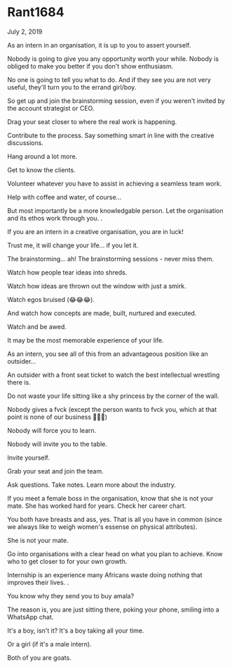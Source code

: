 # Rant1684



July 2, 2019

As an intern in an organisation, it is up to you to assert yourself. 

Nobody is going to give you any opportunity worth your while. Nobody is obliged to make you better if you don't show enthusiasm. 

No one is going to tell you what to do. And if they see you are not very useful, they'll turn you to the errand girl/boy.

So get up and join the brainstorming session, even if you weren't invited by the account strategist or CEO.

Drag your seat closer to where the real work is happening. 

Contribute to the process. Say something smart in line with the creative discussions.

Hang around a lot more.

Get to know the clients.

Volunteer whatever you have to assist in achieving a seamless team work. 

Help with coffee and water, of course...

But most importantly be a more knowledgable person. Let the organisation and its ethos work through you. 
.

If you are an intern in a creative organisation, you are in luck!

Trust me, it will change your life... if you let it.

The brainstorming... ah! The brainstorming sessions - never miss them.

Watch how people tear ideas into shreds.

Watch how ideas are thrown out the window with just a smirk.

Watch egos bruised (😂😂😂).

And watch how concepts are made, built, nurtured and executed. 

Watch and be awed.

It may be the most memorable experience of your life. 

As an intern, you see all of this from an advantageous position like an outsider...

An outsider with a front seat ticket to watch the best intellectual wrestling there is.

Do not waste your life sitting like a shy princess by the corner of the wall.

Nobody gives a fvck (except the person wants to fvck you, which at that point is none of our business 🤷🏽‍♀️)

Nobody will force you to learn.

Nobody will invite you to the table. 

Invite yourself. 

Grab your seat and join the team.

Ask questions. Take notes. Learn more about the industry. 

If you meet a female boss in the organisation, know that she is not your mate. She has worked hard for years. Check her career chart.

You both have breasts and ass, yes. That is all you have in common (since we always like to weigh women's essense on physical attributes).

She is not your mate.

Go into organisations with a clear head on what you plan to achieve. Know who to get closer to for your own growth. 

Internship is an experience many Africans waste doing nothing that improves their lives.
.

You know why they send you to buy amala?

The reason is, you are just sitting there, poking your phone, smiling into a WhatsApp chat.

It's a boy, isn't it? It's a boy taking all your time. 

Or a girl (if it's a male intern). 

Both of you are goats.